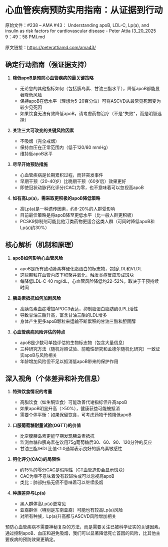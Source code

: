 # 心血管疾病预防实用指南：从证据到行动

原始文件：#238 – AMA #43： Understanding apoB, LDL-C, Lp(a), and insulin as risk factors for cardiovascular disease - Peter Attia (3_20_2025 9：49：58 PM).md

原文链接：https://peterattiamd.com/ama43/

## 确定行动指南（强证据支持）

1. **降低apoB是预防心血管疾病的最关键策略**
   - 无论您的其他指标如何（包括胰岛素、甘油三酯水平），降低apoB都能显著降低风险
   - 保持apoB在低水平（理想为5-20百分位）可将ASCVD从最常见死因变为较少见死因
   - 如果饮食无法有效降低apoB，请考虑药物治疗（不是"失败"，而是明智选择）

2. **关注三大可改变的关键风险因素**
   - 不吸烟（完全戒烟）
   - 保持血压在正常范围内（低于120/80 mmHg）
   - 维持低apoB水平

3. **尽早开始预防措施**
   - 心血管疾病是长期累积过程，而非突发事件
   - 早期干预（20-40岁）比晚期干预（60岁后）效果更好
   - 即使冠状动脉钙化评分(CAC)为零，也不意味着可以忽视高apoB

4. **如有高Lp(a)，需采取更积极的apoB降低策略**
   - 高Lp(a)是一种遗传因素，约8-20%的人群受影响
   - 目前最佳策略是将apoB降至更低水平（比一般人群更积极）
   - PCSK9抑制剂可能比他汀类药物更适合这类人群（可同时降低apoB和Lp(a)约30%）

## 核心解析（机制和原理）

1. **apoB如何影响心血管风险**
   - apoB是所有致动脉粥样硬化脂蛋白的标志物，包括LDL和VLDL
   - 这些颗粒在血管内皮下积聚并氧化，触发炎症反应形成斑块
   - 每降低LDL-C 40 mg/dL，心血管风险降低约22-52%，取决于干预持续时间

2. **胰岛素抵抗如何加剧风险**
   - 高胰岛素血症增加APOC3表达，抑制脂蛋白脂肪酶(LPL)活性
   - 导致甘油三酯升高，富含甘油三酯的LDL增多
   - 身体产生更多apoB颗粒来运输不断累积的甘油三酯和胆固醇

3. **心血管疾病风险评估的特点**
   - apoB是少数可单独评估的生物标志物（包含大量信息）
   - 三种研究方法（随机对照试验、前瞻性研究和孟德尔随机化研究）一致证实apoB与风险相关
   - 年龄增加风险但不足以抵消低apoB带来的保护作用

## 深入视角（个体差异和补充信息）

1. **特殊饮食情况的考量**
   - 高脂饮食（如生酮饮食）可能改善代谢指标但升高apoB
   - 如果apoB明显升高（>50%），健康获益可能被抵消
   - 需要个体平衡：如果保留饮食，可考虑药物干预降低apoB

2. **口服葡萄糖耐量试验(OGTT)的价值**
   - 比空腹胰岛素更能早期发现胰岛素抵抗
   - 监测血糖和胰岛素在饮用75g葡萄糖后30、60、90、120分钟的反应
   - 甘油三酯/HDL比值<1.0通常表示良好的胰岛素敏感性

3. **钙化评分(CAC)的局限性**
   - 约15%的零分CAC是假阴性（CT血管造影会显示斑块）
   - CAC为零不意味着没有软斑块或可以忽视高apoB
   - 类比：肺部扫描无癌不意味着可以继续吸烟

4. **种族差异与Lp(a)**
   - 黑人群体高Lp(a)更常见
   - 亚裔群体（特别是东南亚裔）可能也有较高Lp(a)风险
   - 对所有种族，Lp(a)升高都与ASCVD风险增加相关

预防心血管疾病不需要神秘复杂的方法，而是需要关注已被科学证实的关键因素。通过控制apoB、血压和避免吸烟，我们可以显著降低死亡首因的风险，比其他主要疾病的预防效果更确定。